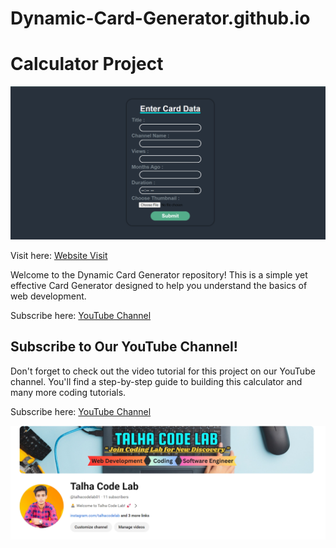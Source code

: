 # Dynamic-Card-Generator.github.io
# Calculator Project
![Calculator App](card.png)

Visit here: [Website Visit](https://talhacodelab97.github.io/Dynamic-Card-Generator.github.io/)

Welcome to the Dynamic Card Generator repository! This is a simple yet effective Card Generator designed to help you understand the basics of web development.

Subscribe here: [YouTube Channel](https://www.youtube.com/channel/YourChannelID)

## Subscribe to Our YouTube Channel!

Don't forget to check out the video tutorial for this project on our YouTube channel. You'll find a step-by-step guide to building this calculator and many more coding tutorials.

Subscribe here: [YouTube Channel](https://www.youtube.com/@talhacodelab01)

![Channel](talhacodelab.png)
